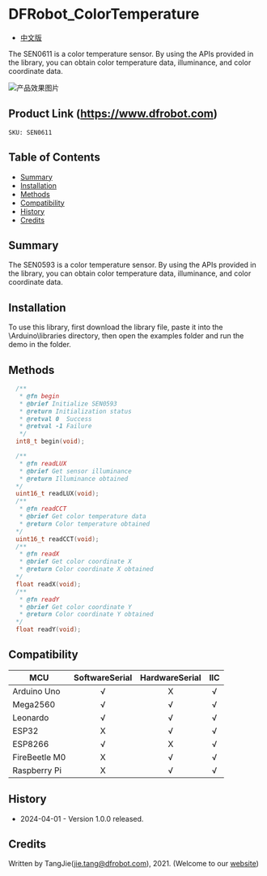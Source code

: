 DFRobot_ColorTemperature
===========================

* [中文版](./README_CN.md)
  
The SEN0611 is a color temperature sensor. By using the APIs provided in the library, you can obtain color temperature data, illuminance, and color coordinate data.

![产品效果图片](../../resources/images/SEN0611.png)
  
## Product Link (https://www.dfrobot.com)
    SKU: SEN0611

## Table of Contents

  * [Summary](#summary)
  * [Installation](#installation)
  * [Methods](#methods)
  * [Compatibility](#compatibility)
  * [History](#history)
  * [Credits](#credits)

## Summary

The SEN0593 is a color temperature sensor. By using the APIs provided in the library, you can obtain color temperature data, illuminance, and color coordinate data.

## Installation

To use this library, first download the library file, paste it into the \Arduino\libraries directory, then open the examples folder and run the demo in the folder.

## Methods

```C++
  /**
   * @fn begin
   * @brief Initialize SEN0593
   * @return Initialization status
   * @retval 0  Success
   * @retval -1 Failure
   */
  int8_t begin(void);

  /**
   * @fn readLUX
   * @brief Get sensor illuminance
   * @return Illuminance obtained
  */
  uint16_t readLUX(void);
  /**
   * @fn readCCT
   * @brief Get color temperature data
   * @return Color temperature obtained
  */
  uint16_t readCCT(void);
  /**
   * @fn readX
   * @brief Get color coordinate X
   * @return Color coordinate X obtained
  */
  float readX(void);
  /**
   * @fn readY
   * @brief Get color coordinate Y
   * @return Color coordinate Y obtained
  */
  float readY(void);


```

## Compatibility

MCU                | SoftwareSerial | HardwareSerial |      IIC      |
------------------ | :----------: | :----------: | :----------: | 
Arduino Uno        |      √       |      X       |      √       |
Mega2560           |      √       |      √       |      √       |
Leonardo           |      √       |      √       |      √       |
ESP32              |      X       |      √       |      √       |
ESP8266            |      √       |      X       |      √       |
FireBeetle M0      |      X       |      √       |      √       |
Raspberry Pi       |      X       |      √       |      √       |

## History

- 2024-04-01 - Version 1.0.0 released.

## Credits

Written by TangJie(jie.tang@dfrobot.com), 2021. (Welcome to our [website](https://www.dfrobot.com/))
